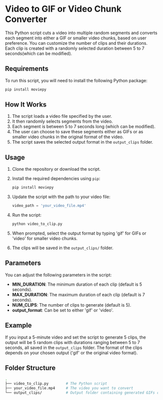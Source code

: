 # Video to GIF or Video Chunk Converter

This Python script cuts a video into multiple random segments and converts each segment into either a GIF or smaller video chunks, based on user preference. You can customize the number of clips and their durations. Each clip is created with a randomly selected duration between 5 to 7 seconds(which can be modified).

## Requirements

To run this script, you will need to install the following Python package:

```bash
pip install moviepy
```

## How It Works

1. The script loads a video file specified by the user.
2. It then randomly selects segments from the video.
3. Each segment is between 5 to 7 seconds long (which can be modified).
4. The user can choose to save these segments either as GIFs or as smaller video chunks in the original format of the video.
5. The script saves the selected output format in the `output_clips` folder.

## Usage

1. Clone the repository or download the script.
2. Install the required dependencies using `pip`:

   ```bash
   pip install moviepy
   ```

3. Update the script with the path to your video file:

   ```python
   video_path = 'your_video_file.mp4'
   ```

4. Run the script:

   ```bash
   python video_to_clip.py
   ```

5. When prompted, select the output format by typing 'gif' for GIFs or 'video' for smaller video chunks.

6. The clips will be saved in the `output_clips/` folder.

## Parameters

You can adjust the following parameters in the script:

- **MIN_DURATION**: The minimum duration of each clip (default is 5 seconds).
- **MAX_DURATION**: The maximum duration of each clip (default is 7 seconds).
- **NUM_CLIPS**: The number of clips to generate (default is 5).
- **output_format**: Can be set to either 'gif' or 'video'.

## Example

If you input a 5-minute video and set the script to generate 5 clips, the output will be 5 random clips with durations ranging between 5 to 7 seconds, all saved in the `output_clips` folder. The format of the clips depends on your chosen output ('gif' or the original video format).

## Folder Structure

```bash
.
├── video_to_clip.py        # The Python script
├── your_video_file.mp4     # The video you want to convert
└── output_clips/           # Output folder containing generated GIFs or video chunks
```
